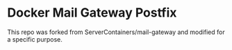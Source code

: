 # Docker Mail Gateway Postfix

This repo was forked from ServerContainers/mail-gateway and modified for a specific purpose.

